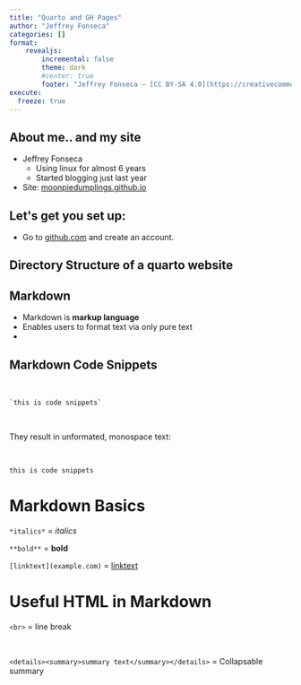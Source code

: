 ```yaml
---
title: "Quarto and GH Pages"
author: "Jeffrey Fonseca"
categories: []
format: 
    revealjs:
        incremental: false
        theme: dark
        #center: true
        footer: "Jeffrey Fonseca — [CC BY-SA 4.0](https://creativecommons.org/licenses/by-sa/4.0/)"
execute:
  freeze: true
---
```


## About me.. and my site

* Jeffrey Fonseca
  - Using linux for almost 6 years
  - Started blogging just last year
* Site: [moonpiedumplings.github.io](https://moonpiedumplings.github.io/)


## Let's get you set up:
* Go to [github.com](https://github.com) and create an account. 



## Directory Structure of a quarto website




## Markdown

* Markdown is **markup language**
* Enables users to format text via only pure text
* 


## Markdown Code Snippets

<br>

```
`this is code snippets`
```

<br>

They result in unformated, monospace text:

<br>

`this is code snippets`

# Markdown Basics

`*italics*` = *italics*

`**bold**` = **bold**

`[linktext](example.com)` = [linktext](example.com)


# Useful HTML in Markdown

`<br>` = line break

<br>

`<details><summary>summary text</summary></details>` = Collapsable summary

